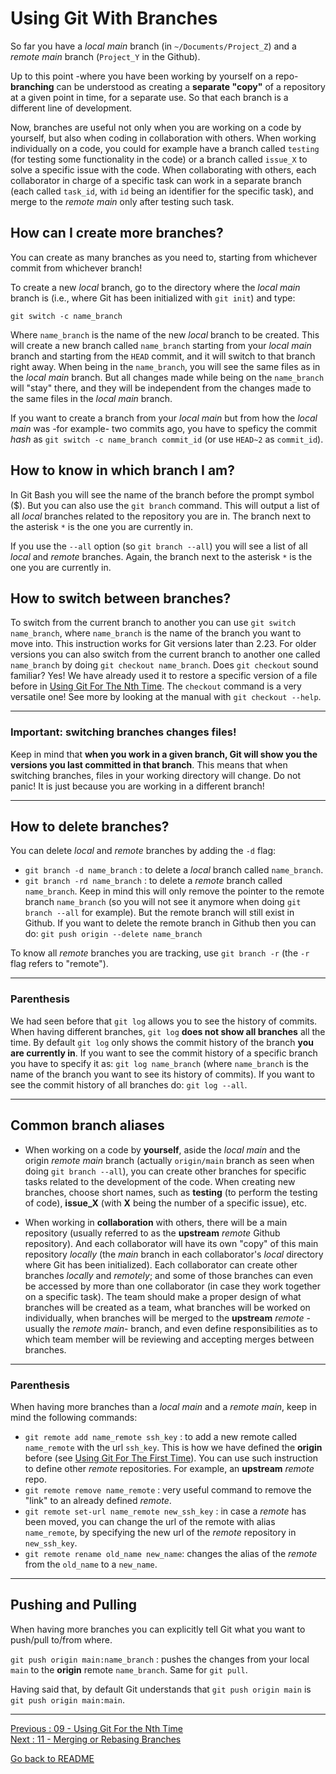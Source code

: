 # Using Git With Branches

So far you have a *local main* branch (in `~/Documents/Project_Z`) and a *remote main* branch (`Project_Y` in the Github).  

Up to this point -where you have been working by yourself on a repo- **branching** can be understood as creating a **separate "copy"** of a repository at a given point in time, for a separate use. So that each branch is a different line of development.  

Now, branches are useful not only when you are working on a code by yourself, but also when coding in collaboration with others. When working individually on a code, you could for example have a branch called `testing` (for testing some functionality in the code) or a branch called `issue_X` to solve a specific issue with the code. When collaborating with others, each collaborator in charge of a specific task can work in a separate branch (each called `task_id`, with `id` being an identifier for the specific task), and merge to the *remote main* only after testing such task.     

## How can I create more branches? 

You can create as many branches as you need to, starting from whichever commit from whichever branch!  

To create a new *local* branch, go to the directory where the *local main* branch is (i.e., where Git has been initialized with `git init`) and type:  

```
git switch -c name_branch
```
Where `name_branch` is the name of the new *local* branch to be created. This will create a new branch called `name_branch` starting from your *local main* branch and starting from the `HEAD` commit, and it will switch to that branch right away. When being in the `name_branch`, you will see the same files as in the *local main* branch. But all changes made while being on the `name_branch` will "stay" there, and they will be independent from the changes made to the same files in the *local main* branch.  

If you want to create a branch from your *local main* but from how the *local main* was -for example- two commits ago, you have to speficy the commit *hash* as `git switch -c name_branch commit_id` (or use `HEAD~2` as `commit_id`).   

## How to know in which branch I am?

In Git Bash you will see the name of the branch before the prompt symbol ($). But you can also use the `git branch` command. This will output a list of all *local* branches related to the repository you are in. The branch next to the asterisk `*` is the one you are currently in. 

If you use the `--all` option (so `git branch --all`) you will see a list of all *local* and *remote* branches. Again, the branch next to the asterisk `*` is the one you are currently in. 

## How to switch between branches?

To switch from the current branch to another you can use `git switch name_branch`, where `name_branch` is the name of the branch you want to move into. This instruction works for Git versions later than 2.23. For older versions you can also switch from the current branch to another one called `name_branch` by doing `git checkout name_branch`. Does `git checkout` sound familiar? Yes! We have already used it to restore a specific version of a file before in [Using Git For The Nth Time](https://github.com/HeatherAn/recommended-coding-practices/blob/main/09-Using-Git-For-The-Nth-Time.md). The `checkout` command is a very versatile one! See more by looking at the manual with `git checkout --help`.

____________________

### Important: switching branches changes files!

Keep in mind that **when you work in a given branch, Git will show you the versions you last committed in that branch**. This means that when switching branches, files in your working directory will change. Do not panic! It is just because you are working in a different branch! 
____________________

## How to delete branches?

You can delete *local* and *remote* branches by adding the `-d` flag:  

- `git branch -d name_branch` : to delete a *local* branch called `name_branch`.  
- `git branch -rd name_branch` : to delete a *remote* branch called `name_branch`. Keep in mind this will only remove the pointer to the remote branch `name_branch` (so you will not see it anymore when doing `git branch --all` for example). But the remote branch will still exist in Github. If you want to delete the remote branch in Github then you can do: `git push origin --delete name_branch`   

To know all *remote* branches you are tracking, use `git branch -r` (the `-r` flag refers to "remote").  

_________________

### Parenthesis

We had seen before that `git log` allows you to see the history of commits. When having different branches, `git log` **does not show all branches** all the time. By default `git log` only shows the commit history of the branch **you are currently in**. If you want to see the commit history of a specific branch you have to specify it as: `git log name_branch` (where `name_branch` is the name of the branch you want to see its history of commits). If you want to see the commit history of all branches do: `git log --all`.
_________________

## Common branch aliases

- When working on a code by **yourself**, aside the *local main* and the origin *remote main* branch (actually `origin/main` branch as seen when doing `git branch --all`), you can create other branches for specific tasks related to the development of the code. When creating new branches, choose short names, such as **testing** (to perform the testing of code), **issue_X** (with **X** being the number of a specific issue), etc.  

- When working in **collaboration** with others, there will be a main repository (usually referred to as the **upstream** *remote* Github repository). And each collaborator will have its own "copy" of this main repository *locally* (the *main* branch in each collaborator's *local* directory where Git has been initialized). Each collaborator can create other branches *locally* and *remotely*; and some of those branches can even be accessed by more than one collaborator (in case they work together on a specific task). The team should make a proper design of what branches will be created as a team, what branches will be worked on individually, when branches will be merged to the **upstream** *remote* -usually the *remote main*- branch, and even define responsibilities as to which team member will be reviewing and accepting merges between branches.

________________ 

### Parenthesis

When having more branches than a *local main* and a *remote main*, keep in mind the following commands:  

- `git remote add name_remote ssh_key` : to add a new remote called `name_remote` with the url `ssh_key`. This is how we have defined the **origin** before (see [Using Git For The First Time](https://github.com/HeatherAn/recommended-coding-practices/blob/main/08-Using-Git-For-The-First-Time.md)). You can use such instruction to define other *remote* repositories. For example, an **upstream** *remote* repo.  
- `git remote remove name_remote` : very useful command to remove the "link" to an already defined *remote*.  
- `git remote set-url name_remote new_ssh_key` :  in case a *remote* has been moved, you can change the url of the remote with alias `name_remote`, by specifying the new url of the *remote* repository in `new_ssh_key`.  
- `git remote rename old_name new_name`: changes the alias of the *remote* from the `old_name` to a `new_name`.  
_________________

## Pushing and Pulling

When having more branches you can explicitly tell Git what you want to push/pull to/from where. 

`git push origin main:name_branch` : pushes the changes from your local `main` to the **origin** remote `name_branch`. Same for `git pull`.  

Having said that, by default Git understands that `git push origin main` is `git push origin main:main`.  
______________________

[Previous : 09 - Using Git For the Nth Time](https://github.com/HeatherAn/recommended-coding-practices/blob/main/09-Using-Git-For-The-Nth-Time.md)  
[Next : 11 - Merging or Rebasing Branches](https://github.com/HeatherAn/recommended-coding-practices/blob/main/11-Merging-Or-Rebasing-Branches.md)  

[Go back to README](https://github.com/HeatherAn/recommended-coding-practices#readme)
